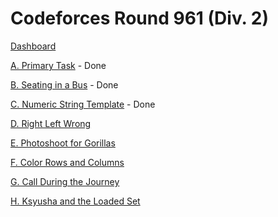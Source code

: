 # Codeforces Round 961 (Div. 2)

[Dashboard](https://codeforces.com/contest/2000)

[A. Primary Task](https://codeforces.com/contest/2000/problem/A) - Done

[B. Seating in a Bus](https://codeforces.com/contest/2000/problem/B) - Done

[C. Numeric String Template](https://codeforces.com/contest/2000/problem/C) - Done

[D. Right Left Wrong](https://codeforces.com/contest/2000/problem/D)

[E. Photoshoot for Gorillas](https://codeforces.com/contest/2000/problem/E)

[F. Color Rows and Columns](https://codeforces.com/contest/2000/problem/F)

[G. Call During the Journey](https://codeforces.com/contest/2000/problem/G)

[H. Ksyusha and the Loaded Set](https://codeforces.com/contest/2000/problem/H)
